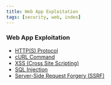 ```yaml
---
title: Web App Exploitation
tags: [security, web, index]
---
```


### Web App Exploitation

* [HTTP(S) Protocol](HTTP(S)%20Protocol.md)
* [cURL Command](../../Operating%20System/Linux/Commands/cURL%20Command.md)
* [XSS (Cross Site Scripting)](XSS%20%28Cross%20Site%20Scripting%29.md)
* [SQL Injection](SQL%20Injection/SQL%20Injection.md)
* [Server-Side Request Forgery (SSRF)](Server-Side%20Request%20Forgery%20(SSRF).md)
